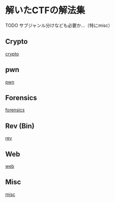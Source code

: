 <!-- TITLE: Ctf Writeups -->
<!-- SUBTITLE: A quick summary of Ctf Writeups -->

# 解いたCTFの解法集

TODO
サブジャンル分けなども必要か…（特にmisc）

## Crypto

[crypto](/ctf-solution/crypto)

## pwn

[pwn](/ctf-solution/pwn)

## Forensics

[forensics](/ctf-solution/forensics)

## Rev (Bin)

[rev](/ctf-solution/rev)

## Web
[web](/ctf-solution/web)

## Misc

[misc](/ctf-solution/misc)
